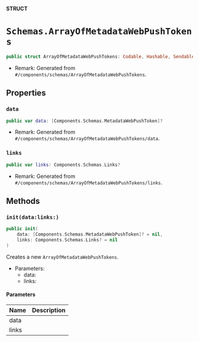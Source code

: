 **STRUCT**

# `Schemas.ArrayOfMetadataWebPushTokens`

```swift
public struct ArrayOfMetadataWebPushTokens: Codable, Hashable, Sendable
```

- Remark: Generated from `#/components/schemas/ArrayOfMetadataWebPushTokens`.

## Properties
### `data`

```swift
public var data: [Components.Schemas.MetadataWebPushToken]?
```

- Remark: Generated from `#/components/schemas/ArrayOfMetadataWebPushTokens/data`.

### `links`

```swift
public var links: Components.Schemas.Links?
```

- Remark: Generated from `#/components/schemas/ArrayOfMetadataWebPushTokens/links`.

## Methods
### `init(data:links:)`

```swift
public init(
    data: [Components.Schemas.MetadataWebPushToken]? = nil,
    links: Components.Schemas.Links? = nil
)
```

Creates a new `ArrayOfMetadataWebPushTokens`.

- Parameters:
  - data:
  - links:

#### Parameters

| Name | Description |
| ---- | ----------- |
| data |  |
| links |  |